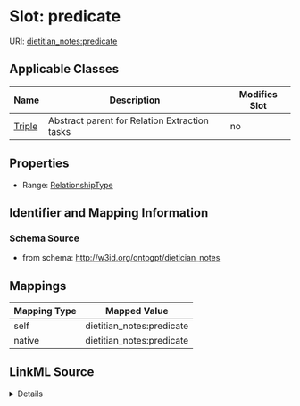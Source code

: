 

# Slot: predicate

URI: [dietitian_notes:predicate](dietitian_notes:predicate)



<!-- no inheritance hierarchy -->





## Applicable Classes

| Name | Description | Modifies Slot |
| --- | --- | --- |
| [Triple](Triple.md) | Abstract parent for Relation Extraction tasks |  no  |







## Properties

* Range: [RelationshipType](RelationshipType.md)





## Identifier and Mapping Information







### Schema Source


* from schema: http://w3id.org/ontogpt/dietician_notes




## Mappings

| Mapping Type | Mapped Value |
| ---  | ---  |
| self | dietitian_notes:predicate |
| native | dietitian_notes:predicate |




## LinkML Source

<details>
```yaml
name: predicate
from_schema: http://w3id.org/ontogpt/dietician_notes
rank: 1000
alias: predicate
owner: Triple
domain_of:
- Triple
range: RelationshipType

```
</details>